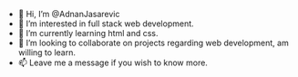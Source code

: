 - 👋 Hi, I’m @AdnanJasarevic
- 👀 I’m interested in full stack web development.
- 🌱 I’m currently learning html and css.
- 💞️ I’m looking to collaborate on projects regarding web development, am willing to learn.
- 📫 Leave me a message if you wish to know more.

<!---
AdnanJasarevic/AdnanJasarevic is a ✨ special ✨ repository because its `README.md` (this file) appears on your GitHub profile.
You can click the Preview link to take a look at your changes.
--->
